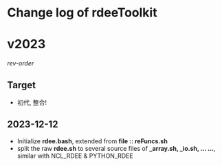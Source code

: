 # Change log of rdeeToolkit

# v2023
*rev-order*
## Target
+ 初代, 整合!
## 2023-12-12
+ Initialize **rdee.bash**, extended from **file :: reFuncs.sh**
+ split the raw **rdee.sh** to several source files of **\_array.sh, \_io.sh, ... ...**, similar with NCL_RDEE & PYTHON_RDEE

